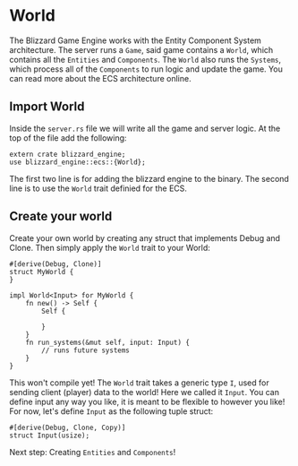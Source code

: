 # World

The Blizzard Game Engine works with the Entity Component System architecture. The server runs a `Game`, said game contains a `World`, which contains all the `Entities` and `Components`. The `World` also runs the `Systems`, which process all of the `Components` to run logic and update the game. You can read more about the ECS architecture online.

## Import World

Inside the `server.rs` file we will write all the game and server logic. At the top of the file add the following:

```
extern crate blizzard_engine;
use blizzard_engine::ecs::{World};
```

The first two line is for adding the blizzard engine to the binary. The second line is to use the `World` trait definied for the ECS.

## Create your world

Create your own world by creating any struct that implements Debug and Clone. Then simply apply the `World` trait to your World:

```
#[derive(Debug, Clone)]
struct MyWorld {
}

impl World<Input> for MyWorld {
    fn new() -> Self {
        Self {

        }
    }
    fn run_systems(&mut self, input: Input) {
        // runs future systems
    }
}
```

This won't compile yet! The `World` trait takes a generic type `I`, used for sending client (player) data to the world! Here we called it `Input`. You can define input any way you like, it is meant to be flexible to however you like! For now, let's define `Input` as the following tuple struct:

```
#[derive(Debug, Clone, Copy)]
struct Input(usize);
```

Next step: Creating `Entities` and `Components`!

